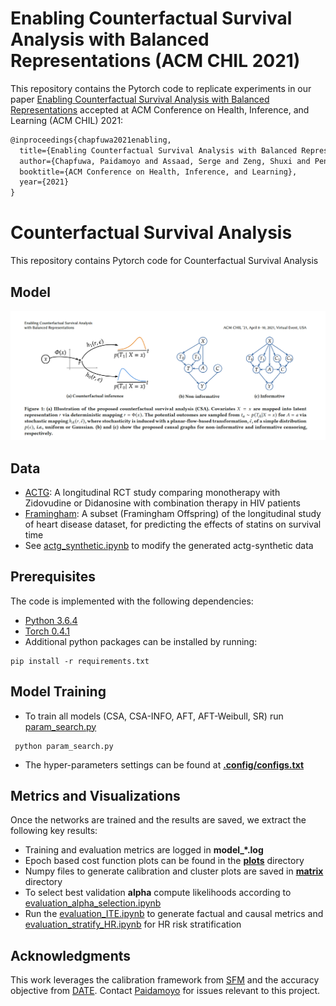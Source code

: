 # Enabling Counterfactual Survival Analysis with Balanced Representations (ACM CHIL 2021)

This repository contains the Pytorch code to replicate experiments in our paper [Enabling Counterfactual Survival Analysis with Balanced Representations](https://arxiv.org/abs/2006.07756) accepted at ACM Conference on Health, Inference, and Learning (ACM CHIL) 2021:

```latex
@inproceedings{chapfuwa2021enabling, 
  title={Enabling Counterfactual Survival Analysis with Balanced Representations},
  author={Chapfuwa, Paidamoyo and Assaad, Serge and Zeng, Shuxi and Pencina, Michael J and Carin, Lawrence and Henao, Ricardo},
  booktitle={ACM Conference on Health, Inference, and Learning},
  year={2021}
}
```

#  Counterfactual Survival Analysis
This repository contains Pytorch code for Counterfactual Survival Analysis

## Model
![Model](csa_model.png)

## Data
- [ACTG](https://rdrr.io/cran/BART/man/ACTG175.html): A longitudinal RCT study comparing monotherapy with Zidovudine or Didanosine with combination therapy in HIV patients
- [Framingham](https://framinghamheartstudy.org/): A subset (Framingham Offspring) of the longitudinal study of heart
disease dataset, for predicting the effects of statins on survival time
- See [actg_synthetic.ipynb](./actg_synthetic.ipynb) to modify the generated actg-synthetic data

## Prerequisites
The code is implemented with the following dependencies:

- [Python  3.6.4](https://github.com/pyenv/pyenv)
- [Torch 0.4.1](https://pytorch.org/)
- Additional python packages can be installed by running:   

```
pip install -r requirements.txt
```

## Model Training

* To train all models (CSA, CSA-INFO, AFT, AFT-Weibull, SR) run [param_search.py](./param_search.py) 

```
 python param_search.py
```

* The hyper-parameters settings can be found at [**.config/configs.txt**](./config/configs.txt)

## Metrics and Visualizations

Once the networks are trained and the results are saved, we extract the following key results: 

* Training and evaluation metrics are logged in **model_*.log**
* Epoch based cost function plots can be found in the [**plots**](./plots) directory
* Numpy files to generate calibration and cluster plots are saved in  [**matrix**](./matrix) directory
* To select best validation **alpha** compute likelihoods according to [evaluation_alpha_selection.ipynb](./evaluation_alpha_selection.ipynb) 
* Run the [evaluation_ITE.ipynb](./evaluation_ITE.ipynb) to generate factual and causal metrics 
and [evaluation_stratify_HR.ipynb](./evaluation_stratify_HR.ipynb) for HR risk stratification 


## Acknowledgments
This work leverages the calibration framework from [SFM](https://ieeexplore.ieee.org/document/9244076) and the accuracy objective from [DATE](https://arxiv.org/pdf/1804.03184.pdf). Contact [Paidamoyo](https://github.com/paidamoyo) for issues relevant to this project.
